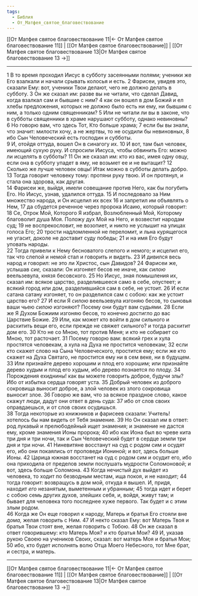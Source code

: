 ```yaml
---
tags:
  - Библия
  - От_Матфея_святое_благовествование
---
```

[[От Матфея святое благовествование 11|← От Матфея святое благовествование 11]] | [[От Матфея святое благовествование]] | [[От Матфея святое благовествование 13|От Матфея святое благовествование 13 →]]

---
1 В то время проходил Иисус в субботу засеянными полями; ученики же Его взалкали и начали срывать колосья и есть.
2 Фарисеи, увидев это, сказали Ему: вот, ученики Твои делают, чего не должно делать в субботу.
3 Он же сказал им: разве вы не читали, что сделал Давид, когда взалкал сам и бывшие с ним?
4 как он вошел в дом Божий и ел хлебы предложения, которых не должно было есть ни ему, ни бывшим с ним, а только одним священникам?
5 Или не читали ли вы в законе, что в субботы священники в храме нарушают субботу, однако невиновны?
6 Но говорю вам, что здесь Тот, Кто больше храма;
7 если бы вы знали, что значит: милости хочу, а не жертвы, то не осудили бы невиновных,
8 ибо Сын Человеческий есть господин и субботы.<br>
9 И, отойдя оттуда, вошел Он в синагогу их.
10 И вот, там был человек, имеющий сухую руку. И спросили Иисуса, чтобы обвинить Его: можно ли исцелять в субботы?
11 Он же сказал им: кто из вас, имея одну овцу, если она в субботу упадет в яму, не возьмет ее и не вытащит?
12 Сколько же лучше человек овцы! Итак можно в субботы делать добро.
13 Тогда говорит человеку тому: протяни руку твою. И он протянул, и стала она здорова, как другая.<br>
14 Фарисеи же, выйдя, имели совещание против Него, как бы погубить Его. Но Иисус, узнав, удалился оттуда.
15 И последовало за Ним множество народа, и Он исцелил их всех
16 и запретил им объявлять о Нем,
17 да сбудется реченное через пророка Исаию, который говорит:
18 Се, Отрок Мой, Которого Я избрал, Возлюбленный Мой, Которому благоволит душа Моя. Положу дух Мой на Него, и возвестит народам суд;
19 не воспрекословит, не возопиет, и никто не услышит на улицах голоса Его;
20 трости надломленной не переломит, и льна курящегося не угасит, доколе не доставит суду победы;
21 и на имя Его будут уповать народы.<br>
22 Тогда привели к Нему бесноватого слепого и немого; и исцелил его, так что слепой и немой стал и говорить и видеть.
23 И дивился весь народ и говорил: не это ли Христос, сын Давидов?
24 Фарисеи же, услышав <I>сие,</I> сказали: Он изгоняет бесов не иначе, как <I>силою</I> веельзевула, князя бесовского.
25 Но Иисус, зная помышления их, сказал им: всякое царство, разделившееся само в себе, опустеет; и всякий город или дом, разделившийся сам в себе, не устоит.
26 И если сатана сатану изгоняет, то он разделился сам с собою: как же устоит царство его?
27 И если Я <I>силою</I> веельзевула изгоняю бесов, то сыновья ваши чьею <I>силою</I> изгоняют? Посему они будут вам судьями.
28 Если же Я Духом Божиим изгоняю бесов, то конечно достигло до вас Царствие Божие.
29 Или, как может кто войти в дом сильного и расхитить вещи его, если прежде не свяжет сильного? и тогда расхитит дом его.
30 Кто не со Мною, тот против Меня; и кто не собирает со Мною, тот расточает.
31 Посему говорю вам: всякий грех и хула простятся человекам, а хула на Духа не простится человекам;
32 если кто скажет слово на Сына Человеческого, простится ему; если же кто скажет на Духа Святаго, не простится ему ни в сем веке, ни в будущем.
33 Или признайте дерево хорошим и плод его хорошим; или признайте дерево худым и плод его худым, ибо дерево познается по плоду.
34 Порождения ехиднины! как вы можете говорить доброе, будучи злы? Ибо от избытка сердца говорят уста.
35 Добрый человек из доброго сокровища выносит доброе, а злой человек из злого сокровища выносит злое.
36 Говорю же вам, что за всякое праздное слово, какое скажут люди, дадут они ответ в день суда:
37 ибо от слов своих оправдаешься, и от слов своих осудишься.<br>
38 Тогда некоторые из книжников и фарисеев сказали: Учитель! хотелось бы нам видеть от Тебя знамение.
39 Но Он сказал им в ответ: род лукавый и прелюбодейный ищет знамения; и знамение не дастся ему, кроме знамения Ионы пророка;
40 ибо как Иона был во чреве кита три дня и три ночи, так и Сын Человеческий будет в сердце земли три дня и три ночи.
41 Ниневитяне восстанут на суд с родом сим и осудят его, ибо они покаялись от проповеди Иониной; и вот, здесь больше Ионы.
42 Царица южная восстанет на суд с родом сим и осудит его, ибо она приходила от пределов земли послушать мудрости Соломоновой; и вот, здесь больше Соломона.
43 Когда нечистый дух выйдет из человека, то ходит по безводным местам, ища покоя, и не находит;
44 тогда говорит: возвращусь в дом мой, откуда я вышел. И, придя, находит <I>его</I> незанятым, выметенным и убранным;
45 тогда идет и берет с собою семь других духов, злейших себя, и, войдя, живут там; и бывает для человека того последнее хуже первого. Так будет и с этим злым родом.<br>
46 Когда же Он еще говорил к народу, Матерь и братья Его стояли вне <I>дома,</I> желая говорить с Ним.
47 И некто сказал Ему: вот Матерь Твоя и братья Твои стоят вне, желая говорить с Тобою.
48 Он же сказал в ответ говорившему: кто Матерь Моя? и кто братья Мои?
49 И, указав рукою Своею на учеников Своих, сказал: вот матерь Моя и братья Мои;
50 ибо, кто будет исполнять волю Отца Моего Небесного, тот Мне брат, и сестра, и матерь.

---
[[От Матфея святое благовествование 11|← От Матфея святое благовествование 11]] | [[От Матфея святое благовествование]] | [[От Матфея святое благовествование 13|От Матфея святое благовествование 13 →]]